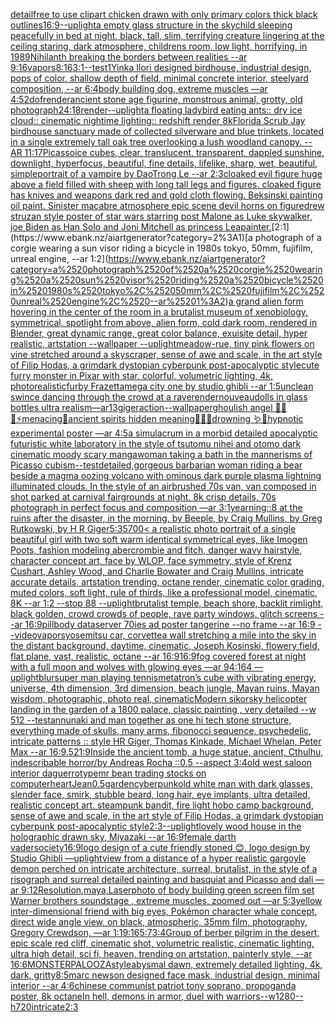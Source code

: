 [detail](https://www.ebank.nz/aiartgenerator?category=detail)[free to use clipart chicken drawn with only primary colors thick black outlines](https://www.ebank.nz/aiartgenerator?category=free%2520to%2520use%2520clipart%2520chicken%2520drawn%2520with%2520only%2520primary%2520colors%2520thick%2520black%2520outlines)[16:9](https://www.ebank.nz/aiartgenerator?category=16%3A9)[--uplight](https://www.ebank.nz/aiartgenerator?category=--uplight)[a empty glass structure in the sky](https://www.ebank.nz/aiartgenerator?category=a%2520empty%2520glass%2520structure%2520in%2520the%2520sky)[child sleeping peacefully in bed at night, black, tall, slim, terrifying creature lingering at the ceiling staring, dark atmosphere, childrens room, low light, horrifying, in 1989](https://www.ebank.nz/aiartgenerator?category=child%2520sleeping%2520peacefully%2520in%2520bed%2520at%2520night%2C%2520black%2C%2520tall%2C%2520slim%2C%2520terrifying%2520creature%2520lingering%2520at%2520the%2520ceiling%2520staring%2C%2520dark%2520atmosphere%2C%2520childrens%2520room%2C%2520low%2520light%2C%2520horrifying%2C%2520in%25201989)[Nihilanth breaking the borders between realities --ar 9:16](https://www.ebank.nz/aiartgenerator?category=Nihilanth%2520breaking%2520the%2520borders%2520between%2520realities%2520--ar%25209%3A16)[vapors](https://www.ebank.nz/aiartgenerator?category=vapors)[8:16](https://www.ebank.nz/aiartgenerator?category=8%3A16)[3:1](https://www.ebank.nz/aiartgenerator?category=3%3A1)[--test](https://www.ebank.nz/aiartgenerator?category=--test)[1](https://www.ebank.nz/aiartgenerator?category=1)[Yinka Ilori designed birdhouse, industrial design, pops of color, shallow depth of field, minimal concrete interior, steelyard composition, --ar 6:4](https://www.ebank.nz/aiartgenerator?category=Yinka%2520Ilori%2520designed%2520birdhouse%2C%2520industrial%2520design%2C%2520pops%2520of%2520color%2C%2520shallow%2520depth%2520of%2520field%2C%2520minimal%2520concrete%2520interior%2C%2520steelyard%2520composition%2C%2520--ar%25206%3A4)[body building dog, extreme muscles —ar 4:5](https://www.ebank.nz/aiartgenerator?category=body%2520building%2520dog%2C%2520extreme%2520muscles%2520%E2%80%94ar%25204%3A5)[2](https://www.ebank.nz/aiartgenerator?category=2)[dof](https://www.ebank.nz/aiartgenerator?category=dof)[render](https://www.ebank.nz/aiartgenerator?category=render)[ancient stone age figurine, monstrous animal, grotty, old photograph](https://www.ebank.nz/aiartgenerator?category=ancient%2520stone%2520age%2520figurine%2C%2520monstrous%2520animal%2C%2520grotty%2C%2520old%2520photograph)[24:18](https://www.ebank.nz/aiartgenerator?category=24%3A18)[render](https://www.ebank.nz/aiartgenerator?category=render)[--uplight](https://www.ebank.nz/aiartgenerator?category=--uplight)[a floating ladybird eating ants:: dry ice cloud:: cinematic nightime lighting:: redshift render 8k](https://www.ebank.nz/aiartgenerator?category=a%2520floating%2520ladybird%2520eating%2520ants%3A%3A%2520dry%2520ice%2520cloud%3A%3A%2520cinematic%2520nightime%2520lighting%3A%3A%2520redshift%2520render%25208k)[Florida Scrub Jay birdhouse sanctuary made of collected silverware and blue trinkets, located in a single extremely tall oak tree overlooking a lush woodland canopy. -- AR 11:17](https://www.ebank.nz/aiartgenerator?category=Florida%2520Scrub%2520Jay%2520birdhouse%2520sanctuary%2520made%2520of%2520collected%2520silverware%2520and%2520blue%2520trinkets%2C%2520located%2520in%2520a%2520single%2520extremely%2520tall%2520oak%2520tree%2520overlooking%2520a%2520lush%2520woodland%2520canopy.%2520--%2520AR%252011%3A17)[Picasso](https://www.ebank.nz/aiartgenerator?category=Picasso)[ice cubes, clear, translucent, transparent, dappled sunshine, downlight,  hyperfocus, beautiful, fine details, lifelike, sharp, wet, beautiful, simple](https://www.ebank.nz/aiartgenerator?category=ice%2520cubes%2C%2520clear%2C%2520translucent%2C%2520transparent%2C%2520dappled%2520sunshine%2C%2520downlight%2C%2520%2520hyperfocus%2C%2520beautiful%2C%2520fine%2520details%2C%2520lifelike%2C%2520sharp%2C%2520wet%2C%2520beautiful%2C%2520simple)[portrait of a vampire by DaoTrong Le --ar 2:3](https://www.ebank.nz/aiartgenerator?category=portrait%2520of%2520a%2520vampire%2520by%2520DaoTrong%2520Le%2520--ar%25202%3A3)[cloaked evil figure huge above a field filled with sheep with long tall legs and figures. cloaked figure has knives and weapons dark red and gold cloth flowing. Beksinski painting oil paint. Sinister macabre atmosphere epic scene devil horns on figure](https://www.ebank.nz/aiartgenerator?category=cloaked%2520evil%2520figure%2520huge%2520above%2520a%2520field%2520filled%2520with%2520sheep%2520with%2520long%2520tall%2520legs%2520and%2520figures.%2520cloaked%2520figure%2520has%2520knives%2520and%2520weapons%2520dark%2520red%2520and%2520gold%2520cloth%2520flowing.%2520Beksinski%2520painting%2520oil%2520paint.%2520Sinister%2520macabre%2520atmosphere%2520epic%2520scene%2520devil%2520horns%2520on%2520figure)[drew struzan style poster of star wars starring post Malone as Luke skywalker, joe Biden as Han Solo and Joni Mitchell as princess Lea](https://www.ebank.nz/aiartgenerator?category=drew%2520struzan%2520style%2520poster%2520of%2520star%2520wars%2520starring%2520post%2520Malone%2520as%2520Luke%2520skywalker%2C%2520joe%2520Biden%2520as%2520Han%2520Solo%2520and%2520Joni%2520Mitchell%2520as%2520princess%2520Lea)[painter.](https://www.ebank.nz/aiartgenerator?category=painter.)[2:1](https://www.ebank.nz/aiartgenerator?category=2%3A1)[a photograph of a corgie wearing a sun visor riding a bicycle in 1980s tokyo, 50mm, fujifilm, unreal engine, --ar 1:2](https://www.ebank.nz/aiartgenerator?category=a%2520photograph%2520of%2520a%2520corgie%2520wearing%2520a%2520sun%2520visor%2520riding%2520a%2520bicycle%2520in%25201980s%2520tokyo%2C%252050mm%2C%2520fujifilm%2C%2520unreal%2520engine%2C%2520--ar%25201%3A2)[a grand alien form hovering in the center of the room in a brutalist museum of xenobiology, symmetrical,  spotlight from above, alien form, cold dark room, rendered in Blender, great dynamic range, great color balance, exuisite detail, hyper realistic, artstation --wallpaper --uplight](https://www.ebank.nz/aiartgenerator?category=a%2520grand%2520alien%2520form%2520hovering%2520in%2520the%2520center%2520of%2520the%2520room%2520in%2520a%2520brutalist%2520museum%2520of%2520xenobiology%2C%2520symmetrical%2C%2520%2520spotlight%2520from%2520above%2C%2520alien%2520form%2C%2520cold%2520dark%2520room%2C%2520rendered%2520in%2520Blender%2C%2520great%2520dynamic%2520range%2C%2520great%2520color%2520balance%2C%2520exuisite%2520detail%2C%2520hyper%2520realistic%2C%2520artstation%2520--wallpaper%2520--uplight)[meadow-rue, tiny pink flowers on vine stretched around a skyscraper, sense of awe and scale, in the art style of Filip Hodas, a grimdark dystopian cyberpunk post-apocalyptic style](https://www.ebank.nz/aiartgenerator?category=meadow-rue%2C%2520tiny%2520pink%2520flowers%2520on%2520vine%2520stretched%2520around%2520a%2520skyscraper%2C%2520sense%2520of%2520awe%2520and%2520scale%2C%2520in%2520the%2520art%2520style%2520of%2520Filip%2520Hodas%2C%2520a%2520grimdark%2520dystopian%2520cyberpunk%2520post-apocalyptic%2520style)[cute furry monster in Pixar with star, colorful, volumetric lighting, 4k, photorealistic](https://www.ebank.nz/aiartgenerator?category=cute%2520furry%2520monster%2520in%2520Pixar%2520with%2520star%2C%2520colorful%2C%2520volumetric%2520lighting%2C%25204k%2C%2520photorealistic)[furby Frazetta](https://www.ebank.nz/aiartgenerator?category=furby%2520Frazetta)[mega city one by studio ghibli --ar 1:5](https://www.ebank.nz/aiartgenerator?category=mega%2520city%2520one%2520by%2520studio%2520ghibli%2520--ar%25201%3A5)[unclean swince dancing through the crowd at a rave](https://www.ebank.nz/aiartgenerator?category=unclean%2520swince%2520dancing%2520through%2520the%2520crowd%2520at%2520a%2520rave)[render](https://www.ebank.nz/aiartgenerator?category=render)[nouveau](https://www.ebank.nz/aiartgenerator?category=nouveau)[dolls in glass bottles ultra realism—ar13](https://www.ebank.nz/aiartgenerator?category=dolls%2520in%2520glass%2520bottles%2520ultra%2520realism%E2%80%94ar13)[giger](https://www.ebank.nz/aiartgenerator?category=giger)[action](https://www.ebank.nz/aiartgenerator?category=action)[--wallpaper](https://www.ebank.nz/aiartgenerator?category=--wallpaper)[ghoulish angel 🧊🍼✨⚡️menacing🌙ancient spirits hidden meaning🐚🍄🦚drowning 🪱🐍hypnotic experimental poster —ar 4:5](https://www.ebank.nz/aiartgenerator?category=ghoulish%2520angel%2520%F0%9F%A7%8A%F0%9F%8D%BC%E2%9C%A8%E2%9A%A1%EF%B8%8Fmenacing%F0%9F%8C%99ancient%2520spirits%2520hidden%2520meaning%F0%9F%90%9A%F0%9F%8D%84%F0%9F%A6%9Adrowning%2520%F0%9F%AA%B1%F0%9F%90%8Dhypnotic%2520experimental%2520poster%2520%E2%80%94ar%25204%3A5)[a simulacrum in a morbid detailed apocalyptic futuristic white laboratory in the style of tsutomu nihei and otomo dark cinematic moody scary manga](https://www.ebank.nz/aiartgenerator?category=a%2520simulacrum%2520in%2520a%2520morbid%2520detailed%2520apocalyptic%2520futuristic%2520white%2520laboratory%2520in%2520the%2520style%2520of%2520tsutomu%2520nihei%2520and%2520otomo%2520dark%2520cinematic%2520moody%2520scary%2520manga)[woman taking a bath in the mannerisms of Picasso cubism](https://www.ebank.nz/aiartgenerator?category=woman%2520taking%2520a%2520bath%2520in%2520the%2520mannerisms%2520of%2520Picasso%2520cubism)[--test](https://www.ebank.nz/aiartgenerator?category=--test)[detailed,](https://www.ebank.nz/aiartgenerator?category=detailed%2C)[gorgeous barbarian woman riding a bear beside a magma oozing volcano with ominous dark purple plasma lightning illuminated clouds. In the style of an airbrushed 70s van, van composed in shot parked at carnival fairgrounds at night. 8k crisp details, 70s photograph in perfect focus and composition —ar 3:1](https://www.ebank.nz/aiartgenerator?category=gorgeous%2520barbarian%2520woman%2520riding%2520a%2520bear%2520beside%2520a%2520magma%2520oozing%2520volcano%2520with%2520ominous%2520dark%2520purple%2520plasma%2520lightning%2520illuminated%2520clouds.%2520In%2520the%2520style%2520of%2520an%2520airbrushed%252070s%2520van%2C%2520van%2520composed%2520in%2520shot%2520parked%2520at%2520carnival%2520fairgrounds%2520at%2520night.%25208k%2520crisp%2520details%2C%252070s%2520photograph%2520in%2520perfect%2520focus%2520and%2520composition%2520%E2%80%94ar%25203%3A1)[yearning::8 at the ruins after the disaster, in the morning, by Beeple, by Craig Mullins, by Greg Rutkowski, by H R Giger](https://www.ebank.nz/aiartgenerator?category=yearning%3A%3A8%2520at%2520the%2520ruins%2520after%2520the%2520disaster%2C%2520in%2520the%2520morning%2C%2520by%2520Beeple%2C%2520by%2520Craig%2520Mullins%2C%2520by%2520Greg%2520Rutkowski%2C%2520by%2520H%2520R%2520Giger)[5:3](https://www.ebank.nz/aiartgenerator?category=5%3A3)[5700](https://www.ebank.nz/aiartgenerator?category=5700)[< a realistic photo portrait of a single beautiful girl with two soft warm identical symmetrical eyes, like Imogen Poots, fashion modeling abercrombie and fitch, danger wavy hairstyle, character concept art, face by WLOP, face symmetry, style of Krenz Cushart, Ashley Wood, and Charlie Bowater and Craig Mullins, intricate accurate details, artstation trending, octane render, cinematic color grading, muted colors, soft light, rule of thirds, like a professional model, cinematic, 8K --ar 1:2 --stop 88 --uplight](https://www.ebank.nz/aiartgenerator?category=%3C%2520a%2520realistic%2520photo%2520portrait%2520of%2520a%2520single%2520beautiful%2520girl%2520with%2520two%2520soft%2520warm%2520identical%2520symmetrical%2520eyes%2C%2520like%2520Imogen%2520Poots%2C%2520fashion%2520modeling%2520abercrombie%2520and%2520fitch%2C%2520danger%2520wavy%2520hairstyle%2C%2520character%2520concept%2520art%2C%2520face%2520by%2520WLOP%2C%2520face%2520symmetry%2C%2520style%2520of%2520Krenz%2520Cushart%2C%2520Ashley%2520Wood%2C%2520and%2520Charlie%2520Bowater%2520and%2520Craig%2520Mullins%2C%2520intricate%2520accurate%2520details%2C%2520artstation%2520trending%2C%2520octane%2520render%2C%2520cinematic%2520color%2520grading%2C%2520muted%2520colors%2C%2520soft%2520light%2C%2520rule%2520of%2520thirds%2C%2520like%2520a%2520professional%2520model%2C%2520cinematic%2C%25208K%2520--ar%25201%3A2%2520--stop%252088%2520--uplight)[brutalist temple, beach shore, backlit rimlight, black golden, crowd crowds of people, rave party windows, glitch screens --ar 16:9](https://www.ebank.nz/aiartgenerator?category=brutalist%2520temple%2C%2520beach%2520shore%2C%2520backlit%2520rimlight%2C%2520black%2520golden%2C%2520crowd%2520crowds%2520of%2520people%2C%2520rave%2520party%2520windows%2C%2520glitch%2520screens%2520--ar%252016%3A9)[pillbody dataserver 70ies  ad poster  tangerine --no frame --ar 16:9 --video](https://www.ebank.nz/aiartgenerator?category=pillbody%2520dataserver%252070ies%2520%2520ad%2520poster%2520%2520tangerine%2520--no%2520frame%2520--ar%252016%3A9%2520--video)[vapors](https://www.ebank.nz/aiartgenerator?category=vapors)[yosemitsu car, corvette](https://www.ebank.nz/aiartgenerator?category=yosemitsu%2520car%2C%2520corvette)[a wall stretching a mile into the sky in the distant background, daytime, cinematic, Joseph Kosinski, flowery field, flat plane, vast, realistic, octane --ar 16:9](https://www.ebank.nz/aiartgenerator?category=a%2520wall%2520stretching%2520a%2520mile%2520into%2520the%2520sky%2520in%2520the%2520distant%2520background%2C%2520daytime%2C%2520cinematic%2C%2520Joseph%2520Kosinski%2C%2520flowery%2520field%2C%2520flat%2520plane%2C%2520vast%2C%2520realistic%2C%2520octane%2520--ar%252016%3A9)[16:9](https://www.ebank.nz/aiartgenerator?category=16%3A9)[fog covered forest at night with a full moon and wolves with glowing eyes —ar 94:164 —uplight](https://www.ebank.nz/aiartgenerator?category=fog%2520covered%2520forest%2520at%2520night%2520with%2520a%2520full%2520moon%2520and%2520wolves%2520with%2520glowing%2520eyes%2520%E2%80%94ar%252094%3A164%2520%E2%80%94uplight)[blur](https://www.ebank.nz/aiartgenerator?category=blur)[super man playing tennis](https://www.ebank.nz/aiartgenerator?category=super%2520man%2520playing%2520tennis)[metatron’s cube with vibrating energy, universe, 4th dimension, 3rd dimension, beach jungle, Mayan ruins, Mayan wisdom, photographic, photo real, cinematic](https://www.ebank.nz/aiartgenerator?category=metatron%E2%80%99s%2520cube%2520with%2520vibrating%2520energy%2C%2520universe%2C%25204th%2520dimension%2C%25203rd%2520dimension%2C%2520beach%2520jungle%2C%2520Mayan%2520ruins%2C%2520Mayan%2520wisdom%2C%2520photographic%2C%2520photo%2520real%2C%2520cinematic)[Modern sikorsky helicopter landing in the garden of a 1800 palace, classic painting , very detailed --w 512 --test](https://www.ebank.nz/aiartgenerator?category=Modern%2520sikorsky%2520helicopter%2520landing%2520in%2520the%2520garden%2520of%2520a%25201800%2520palace%2C%2520classic%2520painting%2520%2C%2520very%2520detailed%2520--w%2520512%2520--test)[annunaki and man together as one hi tech stone structure, everything made of skulls, many arms, fibonocci sequence, psychedelic, intricate patterns :: style HR Giger, Thomas Kinkade, Michael Whelan, Peter Max   --ar 16:9](https://www.ebank.nz/aiartgenerator?category=annunaki%2520and%2520man%2520together%2520as%2520one%2520hi%2520tech%2520stone%2520structure%2C%2520everything%2520made%2520of%2520skulls%2C%2520many%2520arms%2C%2520fibonocci%2520sequence%2C%2520psychedelic%2C%2520intricate%2520patterns%2520%3A%3A%2520style%2520HR%2520Giger%2C%2520Thomas%2520Kinkade%2C%2520Michael%2520Whelan%2C%2520Peter%2520Max%2520%2520%2520--ar%252016%3A9)[.5](https://www.ebank.nz/aiartgenerator?category=.5)[21:9](https://www.ebank.nz/aiartgenerator?category=21%3A9)[Inside the ancient tomb, a huge statue, ancient, Cthulhu, indescribable horror/by Andreas Rocha ::0.5   --aspect 3:4](https://www.ebank.nz/aiartgenerator?category=Inside%2520the%2520ancient%2520tomb%2C%2520a%2520huge%2520statue%2C%2520ancient%2C%2520Cthulhu%2C%2520indescribable%2520horror/by%2520Andreas%2520Rocha%2520%3A%3A0.5%2520%2520%2520--aspect%25203%3A4)[old west saloon interior daguerrotype](https://www.ebank.nz/aiartgenerator?category=old%2520west%2520saloon%2520interior%2520daguerrotype)[mr bean trading stocks on computer](https://www.ebank.nz/aiartgenerator?category=mr%2520bean%2520trading%2520stocks%2520on%2520computer)[heart](https://www.ebank.nz/aiartgenerator?category=heart)[Jean](https://www.ebank.nz/aiartgenerator?category=Jean)[0.5](https://www.ebank.nz/aiartgenerator?category=0.5)[garden](https://www.ebank.nz/aiartgenerator?category=garden)[cyberpunk](https://www.ebank.nz/aiartgenerator?category=cyberpunk)[old white man with dark glasses, slender face, smirk, stubble beard, long hair, eye implants, ultra detailed, realistic concept art. steampunk bandit, fire light hobo camp background, sense of awe and scale, in the art style of Filip Hodas, a grimdark dystopian cyberpunk post-apocalyptic style](https://www.ebank.nz/aiartgenerator?category=old%2520white%2520man%2520with%2520dark%2520glasses%2C%2520slender%2520face%2C%2520smirk%2C%2520stubble%2520beard%2C%2520long%2520hair%2C%2520eye%2520implants%2C%2520ultra%2520detailed%2C%2520realistic%2520concept%2520art.%2520steampunk%2520bandit%2C%2520fire%2520light%2520hobo%2520camp%2520background%2C%2520sense%2520of%2520awe%2520and%2520scale%2C%2520in%2520the%2520art%2520style%2520of%2520Filip%2520Hodas%2C%2520a%2520grimdark%2520dystopian%2520cyberpunk%2520post-apocalyptic%2520style)[2:3](https://www.ebank.nz/aiartgenerator?category=2%3A3)[--uplight](https://www.ebank.nz/aiartgenerator?category=--uplight)[lovely wood house in the holographic drawn sky, Miyazaki  --ar 16:9](https://www.ebank.nz/aiartgenerator?category=lovely%2520wood%2520house%2520in%2520the%2520holographic%2520drawn%2520sky%2C%2520Miyazaki%2520%2520--ar%252016%3A9)[female darth vader](https://www.ebank.nz/aiartgenerator?category=female%2520darth%2520vader)[society](https://www.ebank.nz/aiartgenerator?category=society)[16:9](https://www.ebank.nz/aiartgenerator?category=16%3A9)[logo design of a cute friendly stoned 😊, logo design by Studio Ghibli —uplight](https://www.ebank.nz/aiartgenerator?category=logo%2520design%2520of%2520a%2520cute%2520friendly%2520stoned%2520%F0%9F%98%8A%2C%2520logo%2520design%2520by%2520Studio%2520Ghibli%2520%E2%80%94uplight)[view from a distance of a hyper realistic gargoyle demon perched on intricate architecture, surreal, brutalist, in the style of a risograph and surreal detailed painting and basquiat and Picasso and dali —ar 9:12](https://www.ebank.nz/aiartgenerator?category=view%2520from%2520a%2520distance%2520of%2520a%2520hyper%2520realistic%2520gargoyle%2520demon%2520perched%2520on%2520intricate%2520architecture%2C%2520surreal%2C%2520brutalist%2C%2520in%2520the%2520style%2520of%2520a%2520risograph%2520and%2520surreal%2520detailed%2520painting%2520and%2520basquiat%2520and%2520Picasso%2520and%2520dali%2520%E2%80%94ar%25209%3A12)[Resolution,maya,Laser](https://www.ebank.nz/aiartgenerator?category=Resolution%2Cmaya%2CLaser)[photo of body building green screen film set Warner brothers soundstage , extreme muscles, zoomed out  —ar 5:3](https://www.ebank.nz/aiartgenerator?category=photo%2520of%2520body%2520building%2520green%2520screen%2520film%2520set%2520Warner%2520brothers%2520soundstage%2520%2C%2520extreme%2520muscles%2C%2520zoomed%2520out%2520%2520%E2%80%94ar%25205%3A3)[yellow inter-dimensional friend with big eyes, Pokémon character whale concept, direct wide angle view, on black, atmospheric, 35mm film, photography, Gregory Crewdson, —ar 1:1](https://www.ebank.nz/aiartgenerator?category=yellow%2520inter-dimensional%2520friend%2520with%2520big%2520eyes%2C%2520Pok%C3%A9mon%2520character%2520whale%2520concept%2C%2520direct%2520wide%2520angle%2520view%2C%2520on%2520black%2C%2520atmospheric%2C%252035mm%2520film%2C%2520photography%2C%2520Gregory%2520Crewdson%2C%2520%E2%80%94ar%25201%3A1)[9:16](https://www.ebank.nz/aiartgenerator?category=9%3A16)[5:7](https://www.ebank.nz/aiartgenerator?category=5%3A7)[3:4](https://www.ebank.nz/aiartgenerator?category=3%3A4)[Group of berber pilgrim in the desert, epic scale red cliff,  cinematic shot, volumetric realistic, cinematic lighting, ultra high detail, sci fi, heaven,  trending on artstation, painterly style, --ar 16:6](https://www.ebank.nz/aiartgenerator?category=Group%2520of%2520berber%2520pilgrim%2520in%2520the%2520desert%2C%2520epic%2520scale%2520red%2520cliff%2C%2520%2520cinematic%2520shot%2C%2520volumetric%2520realistic%2C%2520cinematic%2520lighting%2C%2520ultra%2520high%2520detail%2C%2520sci%2520fi%2C%2520heaven%2C%2520%2520trending%2520on%2520artstation%2C%2520painterly%2520style%2C%2520--ar%252016%3A6)[MONSTERPALOOZA](https://www.ebank.nz/aiartgenerator?category=MONSTERPALOOZA)[style](https://www.ebank.nz/aiartgenerator?category=style)[abysmal dawn, extremely detailed lighting, 4k, dark, gritty](https://www.ebank.nz/aiartgenerator?category=abysmal%2520dawn%2C%2520extremely%2520detailed%2520lighting%2C%25204k%2C%2520dark%2C%2520gritty)[8:5](https://www.ebank.nz/aiartgenerator?category=8%3A5)[marc newson designed face mask, industrial design, minimal interior --ar 4:6](https://www.ebank.nz/aiartgenerator?category=marc%2520newson%2520designed%2520face%2520mask%2C%2520industrial%2520design%2C%2520minimal%2520interior%2520--ar%25204%3A6)[chinese communist patriot tony soprano, propoganda poster, 8k octane](https://www.ebank.nz/aiartgenerator?category=chinese%2520communist%2520patriot%2520tony%2520soprano%2C%2520propoganda%2520poster%2C%25208k%2520octane)[In hell, demons in armor, duel with warriors--w1280--h720](https://www.ebank.nz/aiartgenerator?category=In%2520hell%2C%2520demons%2520in%2520armor%2C%2520duel%2520with%2520warriors--w1280--h720)[intricate](https://www.ebank.nz/aiartgenerator?category=intricate)[2:3](https://www.ebank.nz/aiartgenerator?category=2%3A3)